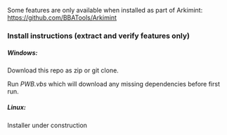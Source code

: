 Some features are only available when installed as part of Arkimint: https://github.com/BBATools/Arkimint



### Install instructions (extract and verify features only)

##### Windows:

Download this repo as zip or git clone.

Run *PWB.vbs* which will download any missing dependencies before first run.



##### Linux:

Installer under construction